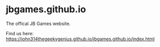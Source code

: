 # jbgames.github.io

The offical JB Games website.

Find us here: https://john314thegeekygenius.github.io/jbgames.github.io/index.html
